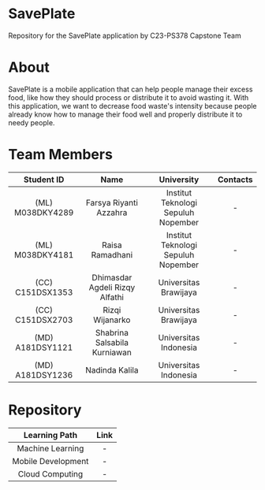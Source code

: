 # SavePlate
Repository for the SavePlate application by C23-PS378 Capstone Team  

# About
SavePlate is a mobile application that can help people manage their excess food, like how they should process or distribute it to avoid wasting it. With this application, we want to decrease food waste's intensity because people already know how to manage their food well and properly distribute it to needy people.

# Team Members

|           Student ID          |               Name               |           University        |                Contacts            |
| :----------------------------: | :------------------------------: | :----------------: | :----------------------------------------: |
(ML) M038DKY4289 | Farsya Riyanti Azzahra | Institut Teknologi Sepuluh Nopember | -
(ML) M038DKY4181 | Raisa Ramadhani | Institut Teknologi Sepuluh Nopember | -
(CC) C151DSX1353 | Dhimasdar Agdeli Rizqy Alfathi | Universitas Brawijaya | -
(CC)  C151DSX2703 | Rizqi Wijanarko | Universitas Brawijaya | -
(MD) A181DSY1121 | Shabrina Salsabila Kurniawan | Universitas Indonesia | -
(MD) A181DSY1236 | Nadinda Kalila | Universitas Indonesia | -

# Repository
|           Learning Path         |               Link               |      
| :----------------------------: | :------------------------------: |
Machine Learning | - 
Mobile Development | - 
Cloud Computing | -





